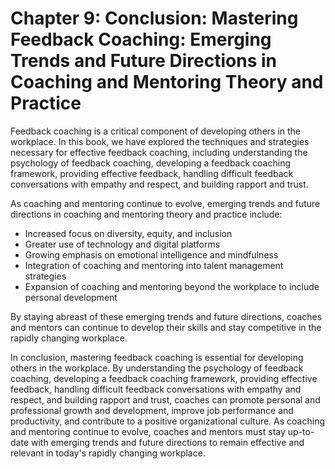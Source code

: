 Chapter 9: Conclusion: Mastering Feedback Coaching: Emerging Trends and Future Directions in Coaching and Mentoring Theory and Practice
=======================================================================================================================================

Feedback coaching is a critical component of developing others in the workplace. In this book, we have explored the techniques and strategies necessary for effective feedback coaching, including understanding the psychology of feedback coaching, developing a feedback coaching framework, providing effective feedback, handling difficult feedback conversations with empathy and respect, and building rapport and trust.

As coaching and mentoring continue to evolve, emerging trends and future directions in coaching and mentoring theory and practice include:

* Increased focus on diversity, equity, and inclusion
* Greater use of technology and digital platforms
* Growing emphasis on emotional intelligence and mindfulness
* Integration of coaching and mentoring into talent management strategies
* Expansion of coaching and mentoring beyond the workplace to include personal development

By staying abreast of these emerging trends and future directions, coaches and mentors can continue to develop their skills and stay competitive in the rapidly changing workplace.

In conclusion, mastering feedback coaching is essential for developing others in the workplace. By understanding the psychology of feedback coaching, developing a feedback coaching framework, providing effective feedback, handling difficult feedback conversations with empathy and respect, and building rapport and trust, coaches can promote personal and professional growth and development, improve job performance and productivity, and contribute to a positive organizational culture. As coaching and mentoring continue to evolve, coaches and mentors must stay up-to-date with emerging trends and future directions to remain effective and relevant in today's rapidly changing workplace.
